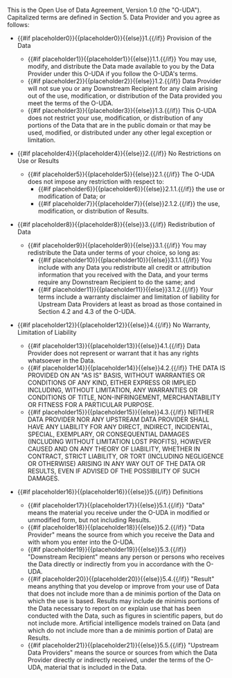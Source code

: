 This is the Open Use of Data Agreement, Version 1.0 (the &quot;O-UDA&quot;). Capitalized terms are defined in Section 5. Data Provider and you agree as follows:

* {{#if placeholder0}}{{placeholder0}}{{else}}1.{{/if}} Provision of the Data
  * {{#if placeholder1}}{{placeholder1}}{{else}}1.1.{{/if}} You may use, modify, and distribute the Data made available to you by the Data Provider under this O-UDA if you follow the O-UDA's terms.
  * {{#if placeholder2}}{{placeholder2}}{{else}}1.2.{{/if}} Data Provider will not sue you or any Downstream Recipient for any claim arising out of the use, modification, or distribution of the Data provided you meet the terms of the O-UDA.
  * {{#if placeholder3}}{{placeholder3}}{{else}}1.3.{{/if}} This O-UDA does not restrict your use, modification, or distribution of any portions of the Data that are in the public domain or that may be used, modified, or distributed under any other legal exception or limitation.

* {{#if placeholder4}}{{placeholder4}}{{else}}2.{{/if}} No Restrictions on Use or Results
  * {{#if placeholder5}}{{placeholder5}}{{else}}2.1.{{/if}} The O-UDA does not impose any restriction with respect to:
    * {{#if placeholder6}}{{placeholder6}}{{else}}2.1.1.{{/if}} the use or modification of Data; or
    * {{#if placeholder7}}{{placeholder7}}{{else}}2.1.2.{{/if}} the use, modification, or distribution of Results.

* {{#if placeholder8}}{{placeholder8}}{{else}}3.{{/if}} Redistribution of Data
  * {{#if placeholder9}}{{placeholder9}}{{else}}3.1.{{/if}} You may redistribute the Data under terms of your choice, so long as:
    * {{#if placeholder10}}{{placeholder10}}{{else}}3.1.1.{{/if}} You include with any Data you redistribute all credit or attribution information that you received with the Data, and your terms require any Downstream Recipient to do the same; and
    * {{#if placeholder11}}{{placeholder11}}{{else}}3.1.2.{{/if}} Your terms include a warranty disclaimer and limitation of liability for Upstream Data Providers at least as broad as those contained in Section 4.2 and 4.3 of the O-UDA.

* {{#if placeholder12}}{{placeholder12}}{{else}}4.{{/if}} No Warranty, Limitation of Liability
  * {{#if placeholder13}}{{placeholder13}}{{else}}4.1.{{/if}} Data Provider does not represent or warrant that it has any rights whatsoever in the Data.
  * {{#if placeholder14}}{{placeholder14}}{{else}}4.2.{{/if}} THE DATA IS PROVIDED ON AN &quot;AS IS&quot; BASIS, WITHOUT WARRANTIES OR CONDITIONS OF ANY KIND, EITHER EXPRESS OR IMPLIED INCLUDING, WITHOUT LIMITATION, ANY WARRANTIES OR CONDITIONS OF TITLE, NON-INFRINGEMENT, MERCHANTABILITY OR FITNESS FOR A PARTICULAR PURPOSE.
  * {{#if placeholder15}}{{placeholder15}}{{else}}4.3.{{/if}} NEITHER DATA PROVIDER NOR ANY UPSTREAM DATA PROVIDER SHALL HAVE ANY LIABILITY FOR ANY DIRECT, INDIRECT, INCIDENTAL, SPECIAL, EXEMPLARY, OR CONSEQUENTIAL DAMAGES (INCLUDING WITHOUT LIMITATION LOST PROFITS), HOWEVER CAUSED AND ON ANY THEORY OF LIABILITY, WHETHER IN CONTRACT, STRICT LIABILITY, OR TORT (INCLUDING NEGLIGENCE OR OTHERWISE) ARISING IN ANY WAY OUT OF THE DATA OR RESULTS, EVEN IF ADVISED OF THE POSSIBILITY OF SUCH DAMAGES.

* {{#if placeholder16}}{{placeholder16}}{{else}}5.{{/if}} Definitions
  * {{#if placeholder17}}{{placeholder17}}{{else}}5.1.{{/if}} &quot;Data&quot; means the material you receive under the O-UDA in modified or unmodified form, but not including Results.
  * {{#if placeholder18}}{{placeholder18}}{{else}}5.2.{{/if}} &quot;Data Provider&quot; means the source from which you receive the Data and with whom you enter into the O-UDA.
  * {{#if placeholder19}}{{placeholder19}}{{else}}5.3.{{/if}} &quot;Downstream Recipient&quot; means any person or persons who receives the Data directly or indirectly from you in accordance with the O-UDA.
  * {{#if placeholder20}}{{placeholder20}}{{else}}5.4.{{/if}} &quot;Result&quot; means anything that you develop or improve from your use of Data that does not include more than a de minimis portion of the Data on which the use is based. Results may include de minimis portions of the Data necessary to report on or explain use that has been conducted with the Data, such as figures in scientific papers, but do not include more. Artificial intelligence models trained on Data (and which do not include more than a de minimis portion of Data) are Results.
  * {{#if placeholder21}}{{placeholder21}}{{else}}5.5.{{/if}} &quot;Upstream Data Providers&quot; means the source or sources from which the Data Provider directly or indirectly received, under the terms of the O-UDA, material that is included in the Data.